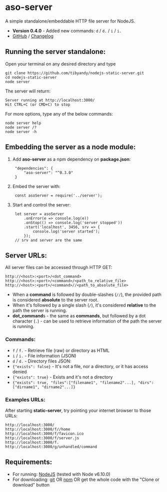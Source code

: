 # aso-server
A simple standalone/embeddable HTTP file server for NodeJS.

- **Version 0.4.0** - Added new commands: `d` / `d.` / `i` / `i.`
- [GitHub](https://github.com/tibyandy/nodejs-static-server) / [Changelog](CHANGELOG.md)

## Running the server standalone:
Open your terminal on any desired directory and type
```
git clone https://github.com/tibyandy/nodejs-static-server.git
cd nodejs-static-server
node server
```
The server will return:
```
Server running at http://localhost:3000/
Hit CTRL+C (or CMD+C) to stop
```
For more options, type any of the below commands:
```
node server help
node server /?
node server -h
```

## Embedding the server as a node module:
1. Add **aso-server** as a npm dependency on **package.json**:  

        "dependencies": {
            "aso-server": "^0.3.0"
        }
1. Embed the server with:  

        const asoServer = require('../server');
1. Start and control the server:  

        let server = asoServer
            .onError(e => console.log(e))
            .onStop(() => console.log('server stopped'))
            .start('localhost', 3456, srv => {
                console.log('server started');
            });
        // srv and server are the same

## Server URLs:
All server files can be accessed through HTTP GET:
```
http://<host>:<port>/<dot_command>
http://<host>:<port>/<command>/<path_to_relative_file>
http://<host>:<port>/<command>//<path_to_absolute_file>
```
- When a **command** is followed by double-slashes (`//`), the provided path is considered **absolute** to the server root.
- When it's followed by a single slash (`/`), it's considered **relative** to the path the server is running.
- **dot_command**s - the same as **commands**, but followed by a dot character (`.`) - can be used to retrieve information of the path the server is running.


### Commands:

- `f` / `f.` - Retrieve file (raw) or directory as HTML
- `i` / `i.` - File information (JSON)
- `d` / `d.` - Directory files JSON:
 - `{"exists": false}` - It's not a file, nor a directory, or it has access denied
 - `{"exists": true}` - Exists and it's not a directory
 - `{"exists": true, "files":["filename1", "filename2"...], "dirs":["dirname1", "dirname2"...]}`


### Examples URLs:
After starting **static-server**, try pointing your internet browser to those URLs:
```
http://localhost:3000/
http://localhost:3000/f//home
http://localhost:3000/f/favicon.ico
http://localhost:3000/f/server.js
http://localhost:3000/f.
http://localhost:3000/g/unhandled/command
```

## Requirements:
* For running: [NodeJS](https://nodejs.org/) (tested with Node v6.10.0)
* For downloading: [git](https://git-scm.com/) OR [npm](https://www.npmjs.com/package/aso-server/tutorial) OR get the whole code with the "Clone or download" button